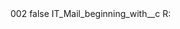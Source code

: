<?xml version="1.0" encoding="UTF-8"?>
<CustomMetadata xmlns="http://soap.sforce.com/2006/04/metadata" xmlns:xsi="http://www.w3.org/2001/XMLSchema-instance" xmlns:xsd="http://www.w3.org/2001/XMLSchema">
    <label>002</label>
    <protected>false</protected>
    <values>
        <field>IT_Mail_beginning_with__c</field>
        <value xsi:type="xsd:string">R:</value>
    </values>
</CustomMetadata>

